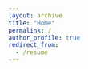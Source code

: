 ```yaml
---
layout: archive
title: "Home"
permalink: /
author_profile: true
redirect_from:
  - /resume
---
```



<script type="text/javascript" id="clustrmaps" src="//clustrmaps.com/map_v2.js?d=TtQYZYFrk87LEWmUBSwoKSS3gQYl6vR5iALr2DB9cO4&cl=ffffff&w=a"></script>